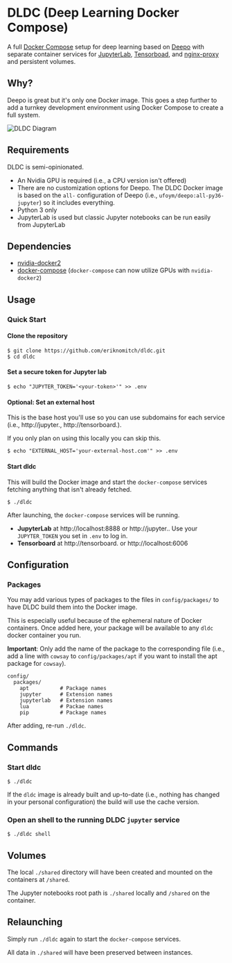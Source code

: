 # DLDC (Deep Learning Docker Compose)

A full [Docker Compose](https://github.com/docker/compose) setup for deep learning based on [Deepo](https://github.com/ufoym/deepo) with separate container services for [JupyterLab](https://github.com/jupyterlab/jupyterlab), [Tensorboad](https://github.com/tensorflow/tensorboard), and [nginx-proxy](https://github.com/jwilder/nginx-proxy) and persistent volumes.

## Why?

Deepo is great but it's only one Docker image. This goes a step further to add a turnkey development environment using Docker Compose to create a full system.

![DLDC Diagram](https://i.imgur.com/IdclXPt.png "DLDC Diagram")


## Requirements

DLDC is semi-opinionated.

* An Nvidia GPU is required (i.e., a CPU version isn't offered)
* There are no customization options for Deepo. The DLDC Docker image is based on the `all-` configuration of Deepo (i.e., `ufoym/deepo:all-py36-jupyter`) so it includes everything.
* Python 3 only
* JupyterLab is used but classic Jupyter notebooks can be run easily from JupyterLab

## Dependencies

* [nvidia-docker2](https://github.com/NVIDIA/nvidia-docker)
* [docker-compose](https://docs.docker.com/compose/) (`docker-compose` can now utilize GPUs with `nvidia-docker2`)

## Usage

### Quick Start

#### Clone the repository

```Shell
$ git clone https://github.com/eriknomitch/dldc.git
$ cd dldc
```

#### Set a secure token for Jupyter lab

```Shell
$ echo "JUPYTER_TOKEN='<your-token>'" >> .env
```

#### Optional: Set an external host

This is the base host you'll use so you can use subdomains for each service (i.e., http://jupyter.<external-host>, http://tensorboard.<external-host>).

If you only plan on using this locally you can skip this.

```Shell
$ echo "EXTERNAL_HOST='your-external-host.com'" >> .env
```

#### Start dldc

This will build the Docker image and start the `docker-compose` services fetching anything that isn't already fetched.

```
$ ./dldc
```

After launching, the `docker-compose` services will be running.

* **JupyterLab** at http://localhost:8888 or http://jupyter.<host>. Use your `JUPYTER_TOKEN` you set in `.env` to log in.
* **Tensorboard** at http://tensorboard.<host> or http://localhost:6006

## Configuration


### Packages

You may add various types of packages to the files in `config/packages/` to have DLDC build them into the Docker image.

This is especially useful because of the ephemeral nature of Docker containers. Once added here, your package will be available to any `dldc` docker container you run.

**Important**: Only add the name of the package to the corresponding file (i.e., add a line with `cowsay` to `config/packages/apt` if you want to install the apt package for `cowsay`).

```
config/
  packages/
    apt          # Package names
    jupyter      # Extension names
    jupyterlab   # Extension names
    lua          # Packae names
    pip          # Package names
```

After adding, re-run `./dldc`.

## Commands

### Start dldc

```Shell
$ ./dldc
```

If the `dldc` image is already built and up-to-date (i.e., nothing has changed in your personal configuration) the build will use the cache version.

### Open an shell to the running DLDC `jupyter` service

```Shell
$ ./dldc shell
```

## Volumes

The local `./shared` directory will have been created and mounted on the containers at `/shared`.

The Jupyter notebooks root path is `./shared` locally and `/shared` on the container.

## Relaunching

Simply run `./dldc` again to start the `docker-compose` services.

All data in `./shared` will have been preserved between instances.


